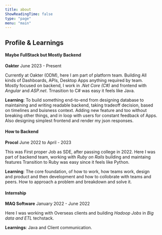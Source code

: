 ```yaml
---
title: about
ShowReadingTime: false
type: "page"
menu: "main"
---
```


## Profile & Learnings

#### Maybe FullStack but Mostly Backend
**Oakter** June 2023 - Present

Currently at Oakter (ODM), here I am part of platform team.
Building All kinds of Dashboards, APIs, Desktop Apps anything required by team.
Mostly focused on backend, I work in *.Net Core (C#)* and frontend with *Angular* and *ASP.net*.
Trnasition to C# was easy it feels like Java. 

**Learning**: To build something end-to-end from designing database to maintaining and writing readable backend, taking tradeoff decision, based on timelines and buisness context. Adding new feature and too without breaking other things, and in loop with users for constant feedback of Apps. 
Also designing simplest frontend and render my json responses.

#### How to Backend
**Procol** June 2022 to April - 2023

This was First proper Job as SDE, after passing college in 2022. Here I was part of backend team, working with *Ruby on Rails* building and maintaing features
Transition to Ruby was easy since it feels like Python.

**Learning**: The core foundation, of how to work, how teams work, design and product and then development and how to collobrate with teams and peers. How to approach a problem and breakdown and solve it. 

#### Internship
**MAQ Software** January 2022 - June 2022

Here I was working with Overseas clients and building *Hadoop Jobs* in *Big data and ETL* techstack.

**Learnings**: Java and Client communication.